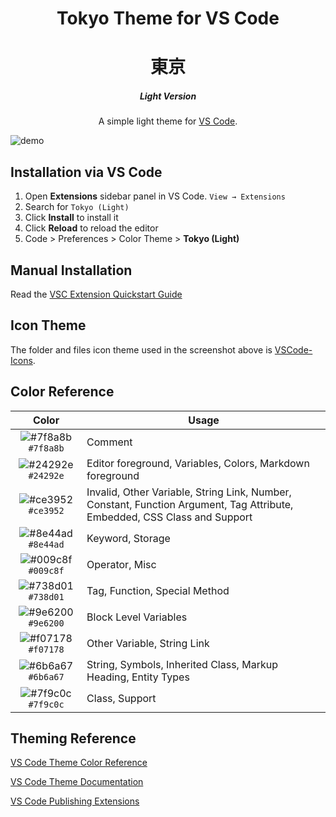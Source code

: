<!-- <p align="center">
  <img alt="Tokyo Logo" src="https://raw.githubusercontent.com/Salah-Akil/darkreader-vscode-light/master/images/logo.png" width="100" />
</p> -->
<h1 align="center">
  Tokyo Theme for VS Code
</h1>
<h1 align="center">東京</h1>
<h5 align="center">
  Light Version
</h5>
<p align="center">
  A simple light theme for <a href="https://google.com/">VS Code</a>.
</p>

![demo](https://github.com/Salah-Akil/tokyo-vscode-light/blob/master/images/vscode.png?raw=true)

## Installation via VS Code

1. Open **Extensions** sidebar panel in VS Code. `View → Extensions`
2. Search for `Tokyo (Light)`
3. Click **Install** to install it
4. Click **Reload** to reload the editor
5. Code > Preferences > Color Theme > **Tokyo (Light)**

## Manual Installation

Read the [VSC Extension Quickstart Guide](https://github.com/Salah-Akil/darkreader-vscode-light/blob/master/vsc-extension-quickstart.md)

## Icon Theme

The folder and files icon theme used in the screenshot above is [VSCode-Icons](https://marketplace.visualstudio.com/items?itemName=vscode-icons-team.vscode-icons).

## Color Reference

|                               Color                                | Usage                                           |
| :----------------------------------------------------------------: | ----------------------------------------------- |
| ![#7f8a8b](https://via.placeholder.com/10/7f8a8b?text=+) `#7f8a8b` | Comment          |
| ![#24292e](https://via.placeholder.com/10/24292e?text=+) `#24292e` | Editor foreground, Variables, Colors, Markdown foreground         |
| ![#ce3952](https://via.placeholder.com/10/ce3952?text=+) `#ce3952` | Invalid, Other Variable, String Link, Number, Constant, Function Argument, Tag Attribute, Embedded, CSS Class and Support                          |
| ![#8e44ad](https://via.placeholder.com/10/8e44ad?text=+) `#8e44ad` | Keyword, Storage                       |
| ![#009c8f](https://via.placeholder.com/10/009c8f?text=+) `#009c8f` | Operator, Misc |
| ![#738d01](https://via.placeholder.com/10/738d01?text=+) `#738d01` | Tag, Function, Special Method                 |
| ![#9e6200](https://via.placeholder.com/10/9e6200?text=+) `#9e6200` | Block Level Variables                 |
| ![#f07178](https://via.placeholder.com/10/f07178?text=+) `#f07178` | Other Variable, String Link                 |
| ![#6b6a67](https://via.placeholder.com/10/6b6a67?text=+) `#6b6a67` | String, Symbols, Inherited Class, Markup Heading, Entity Types                |
| ![#7f9c0c](https://via.placeholder.com/10/7f9c0c?text=+) `#7f9c0c` | Class, Support                |


## Theming Reference

[VS Code Theme Color Reference](https://code.visualstudio.com/docs/getstarted/theme-color-reference)

[VS Code Theme Documentation](https://code.visualstudio.com/docs/extensions/themes-snippets-colorizers)

[VS Code Publishing Extensions](https://code.visualstudio.com/docs/extensions/publish-extension)

<!-- 
## Shameless Plug

Tokyo Light theme is also available for [Atom, iTerm, and more!](https://google.com/). -->
